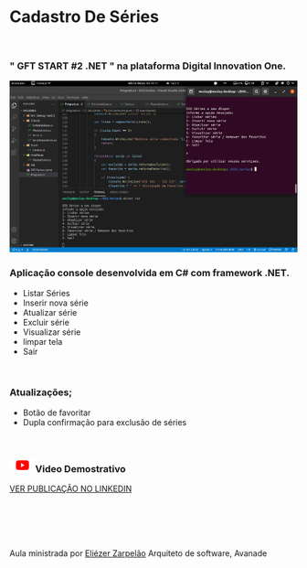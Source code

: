 
# Cadastro De Séries
<br>

### " GFT START #2 .NET " na plataforma Digital Innovation One.

<img src="https://raw.githubusercontent.com/Josewesley2020/CadastroDeSeries-DIO/main/Assets-Readme/Captura%20de%20tela%20de%202021-06-26%2002-16-11.png" width="600" height="300">

### Aplicação console desenvolvida em C# com framework .NET. 


  * Listar Séries 
  * Inserir nova série
  * Atualizar série
  * Excluir série
  * Visualizar série
  * limpar tela
  * Sair


<br>

### Atualizações;
* Botão de favoritar 
* Dupla confirmação para exclusão de séries 

<br>

### <img src="https://raw.githubusercontent.com/Josewesley2020/Josewesley2020/main/imagens/Outras/youtube-play-icone-removebg-preview.png" width="45" height="25">Video Demostrativo 



[VER PUBLICAÇÃO NO LINKEDIN](https://www.linkedin.com/posts/jos%C3%A9-wesley-da-silva-220376200_grupogft-digitalinnovationone-activity-6814617477356556288-dK-i)


<br>
<br>
<br>
<br>




Aula ministrada por  [Eliézer Zarpelão](https://www.linkedin.com/in/eliezerzarpelao/) Arquiteto de software, Avanade
